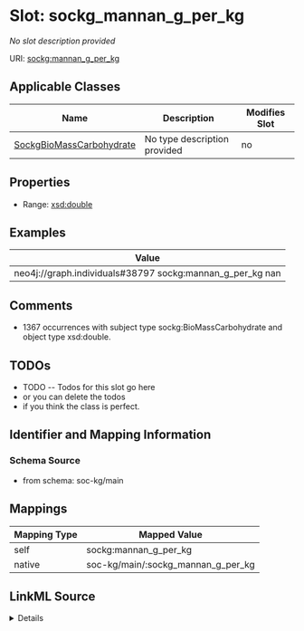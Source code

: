 

# Slot: sockg_mannan_g_per_kg


_No slot description provided_





URI: [sockg:mannan_g_per_kg](http://www.semanticweb.org/sockg/ontologies/2024/0/soil-carbon-ontology/mannan_g_per_kg)



<!-- no inheritance hierarchy -->





## Applicable Classes

| Name | Description | Modifies Slot |
| --- | --- | --- |
| [SockgBioMassCarbohydrate](../classes/SockgBioMassCarbohydrate.md) | No type description provided |  no  |







## Properties

* Range: [xsd:double](http://www.w3.org/2001/XMLSchema#double)






## Examples

| Value |
| --- |
| neo4j://graph.individuals#38797 sockg:mannan_g_per_kg nan |

## Comments

* 1367 occurrences with subject type sockg:BioMassCarbohydrate and object type xsd:double.

## TODOs

* TODO -- Todos for this slot go here
* or you can delete the todos
* if you think the class is perfect.

## Identifier and Mapping Information







### Schema Source


* from schema: soc-kg/main




## Mappings

| Mapping Type | Mapped Value |
| ---  | ---  |
| self | sockg:mannan_g_per_kg |
| native | soc-kg/main/:sockg_mannan_g_per_kg |




## LinkML Source

<details>
```yaml
name: sockg_mannan_g_per_kg
description: No slot description provided
todos:
- TODO -- Todos for this slot go here
- or you can delete the todos
- if you think the class is perfect.
comments:
- 1367 occurrences with subject type sockg:BioMassCarbohydrate and object type xsd:double.
examples:
- value: neo4j://graph.individuals#38797 sockg:mannan_g_per_kg nan
from_schema: soc-kg/main
rank: 1000
slot_uri: sockg:mannan_g_per_kg
alias: sockg_mannan_g_per_kg
domain_of:
- sockg_BioMassCarbohydrate
range: double

```
</details>